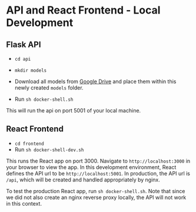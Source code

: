 # API and React Frontend - Local Development

## Flask API
- `cd api`
- `mkdir models`
- Download all models from [Google Drive](https://drive.google.com/drive/u/0/folders/1Fmduznf6Agnyt2Jx2D1l0YqqghqvOG0b) and place them within this newly created `models` folder.

- Run `sh docker-shell.sh`

This will run the api on port 5001 of your local machine.

## React Frontend
- `cd frontend`
- Run `sh docker-shell-dev.sh`

This runs the React app on port 3000. Navigate to `http://localhost:3000` in your browser to view the app. In this development environment, React defines the API url to be `http://localhost:5001`. In production, the API url is `/api`, which will be created and handled appropriately by nginx.

To test the production React app, run `sh docker-shell.sh`. Note that since we did not also create an nginx reverse proxy locally, the API will not work in this context.